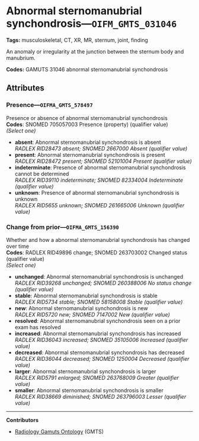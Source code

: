# Abnormal sternomanubrial synchondrosis—`OIFM_GMTS_031046`

**Tags:** musculoskeletal, CT, XR, MR, sternum, joint, finding

An anomaly or irregularity at the junction between the sternum body and manubrium.

**Codes:** GAMUTS 31046 abnormal sternomanubrial synchondrosis

## Attributes

### Presence—`OIFMA_GMTS_578497`

Presence or absence of abnormal sternomanubrial synchondrosis  
**Codes**: SNOMED 705057003 Presence (property) (qualifier value)  
*(Select one)*

- **absent**: Abnormal sternomanubrial synchondrosis is absent  
_RADLEX RID28473 absent; SNOMED 2667000 Absent (qualifier value)_
- **present**: Abnormal sternomanubrial synchondrosis is present  
_RADLEX RID28472 present; SNOMED 52101004 Present (qualifier value)_
- **indeterminate**: Presence of abnormal sternomanubrial synchondrosis cannot be determined  
_RADLEX RID39110 indeterminate; SNOMED 82334004 Indeterminate (qualifier value)_
- **unknown**: Presence of abnormal sternomanubrial synchondrosis is unknown  
_RADLEX RID5655 unknown; SNOMED 261665006 Unknown (qualifier value)_

### Change from prior—`OIFMA_GMTS_156390`

Whether and how a abnormal sternomanubrial synchondrosis has changed over time  
**Codes**: RADLEX RID49896 change; SNOMED 263703002 Changed status (qualifier value)  
*(Select one)*

- **unchanged**: Abnormal sternomanubrial synchondrosis is unchanged  
_RADLEX RID39268 unchanged; SNOMED 260388006 No status change (qualifier value)_
- **stable**: Abnormal sternomanubrial synchondrosis is stable  
_RADLEX RID5734 stable; SNOMED 58158008 Stable (qualifier value)_
- **new**: Abnormal sternomanubrial synchondrosis is new  
_RADLEX RID5720 new; SNOMED 7147002 New (qualifier value)_
- **resolved**: Abnormal sternomanubrial synchondrosis seen on a prior exam has resolved  
- **increased**: Abnormal sternomanubrial synchondrosis has increased  
_RADLEX RID36043 increased; SNOMED 35105006 Increased (qualifier value)_
- **decreased**: Abnormal sternomanubrial synchondrosis has decreased  
_RADLEX RID36044 decreased; SNOMED 1250004 Decreased (qualifier value)_
- **larger**: Abnormal sternomanubrial synchondrosis is larger  
_RADLEX RID5791 enlarged; SNOMED 263768009 Greater (qualifier value)_
- **smaller**: Abnormal sternomanubrial synchondrosis is smaller  
_RADLEX RID38669 diminished; SNOMED 263796003 Lesser (qualifier value)_

---

**Contributors**

- [Radiology Gamuts Ontology](https://gamuts.net/) (GMTS)